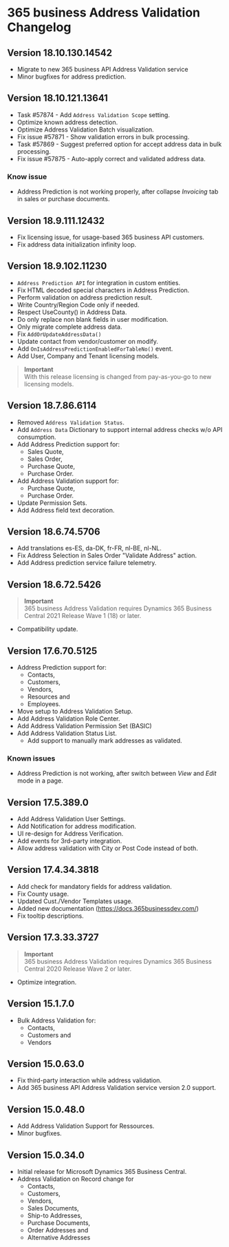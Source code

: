 # 365 business Address Validation Changelog

## Version 18.10.130.14542

 - Migrate to new 365 business API Address Validation service
 - Minor bugfixes for address prediction.

## Version 18.10.121.13641

 - Task #57874 - Add `Address Validation Scope` setting.
 - Optimize known address detection.
 - Optimize Address Validation Batch visualization.
 - Fix issue #57871 - Show validation errors in bulk processing.
 - Task #57869 - Suggest preferred option for accept address data in bulk processing.
 - Fix issue #57875 - Auto-apply correct and validated address data.

### Know issue

 - Address Prediction is not working properly, after collapse *Invoicing* tab in sales or purchase documents.

## Version 18.9.111.12432

 - Fix licensing issue, for usage-based 365 business API customers.
 - Fix address data initialization infinity loop.

## Version 18.9.102.11230

 - `Address Prediction API` for integration in custom entities.
 - Fix HTML decoded special characters in Address Prediction.
 - Perform validation on address prediction result.
 - Write Country/Region Code only if needed.
 - Respect UseCounty() in Address Data.
 - Do only replace non blank fields in user modification.
 - Only migrate complete address data.
 - Fix `AddOrUpdateAddressData()`
 - Update contact from vendor/customer on modify.
 - Add `OnIsAddressPredictionEnabledForTableNo()` event.
 - Add User, Company and Tenant licensing models.

> **Important**<br>With this release licensing is changed from pay-as-you-go to new licensing models.

## Version 18.7.86.6114
 - Removed `Address Validation Status`.
 - Add `Address Data` Dictionary to support internal address checks w/o API consumption.
 - Add Address Prediction support for:
   - Sales Quote,
   - Sales Order,
   - Purchase Quote,
   - Purchase Order.
 - Add Address Validation support for:
   - Purchase Quote,
   - Purchase Order.
 - Update Permission Sets.
 - Add Address field text decoration.

## Version 18.6.74.5706
 - Add translations es-ES, da-DK, fr-FR, nl-BE, nl-NL.
 - Fix Address Selection in Sales Order "Validate Address" action.
 - Add Address prediction service failure telemetry.

## Version 18.6.72.5426

 > **Important**<br>365 business Address Validation requires Dynamics 365 Business Central 2021 Release Wave 1 (18) or later.

 - Compatibility update.

## Version 17.6.70.5125

 - Address Prediction support for:
   - Contacts,
   - Customers,
   - Vendors,
   - Resources and
   - Employees.
 - Move setup to Address Validation Setup.
 - Add Address Validation Role Center.
 - Add Address Validation Permission Set (BASIC)
 - Add Address Validation Status List.
   - Add support to manually mark addresses as validated.

### Known issues

 - Address Prediction is not working, after switch between *View* and *Edit* mode in a page.

## Version 17.5.389.0

 - Add Address Validation User Settings.
 - Add Notification for address modification.
 - UI re-design for Address Verification.
 - Add events for 3rd-party integration.
 - Allow address validation with City or Post Code instead of both.

## Version 17.4.34.3818

 - Add check for mandatory fields for address validation.
 - Fix County usage.
 - Updated Cust./Vendor Templates usage.
 - Added new documentation (https://docs.365businessdev.com/)
 - Fix tooltip descriptions.

## Version 17.3.33.3727

 > **Important**<br>365 business Address Validation requires Dynamics 365 Business Central 2020 Release Wave 2 or later.

 - Optimize integration.

## Version 15.1.7.0

 - Bulk Address Validation for:
   - Contacts,
   - Customers and
   - Vendors 

## Version 15.0.63.0

 - Fix third-party interaction while address validation.
 - Add 365 business API Address Validation service version 2.0 support.

## Version 15.0.48.0

 - Add Address Validation Support for Ressources.
 - Minor bugfixes.

## Version 15.0.34.0

 - Initial release for Microsoft Dynamics 365 Business Central.
 - Address Validation on Record change for
   - Contacts,
   - Customers,
   - Vendors,
   - Sales Documents,
   - Ship-to Addresses,
   - Purchase Documents,
   - Order Addresses and
   - Alternative Addresses
